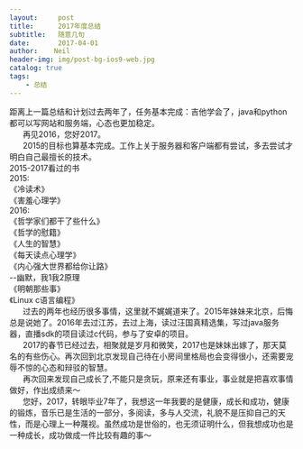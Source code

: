 ```yaml
---
layout:     post
title:      2017年度总结
subtitle:   随意几句
date:       2017-04-01
author:    Neil
header-img: img/post-bg-ios9-web.jpg
catalog: true
tags:
    - 总结
---
```



距离上一篇总结和计划过去两年了，任务基本完成：吉他学会了，java和python都可以写网站和服务端，心态也更加稳定。  
&nbsp;&nbsp;&nbsp;&nbsp;&nbsp;&nbsp;再见2016，您好2017。  
&nbsp;&nbsp;&nbsp;&nbsp;&nbsp;&nbsp;2015的目标也算基本完成。工作上关于服务器和客户端都有尝试，多去尝试才明白自己最擅长的技术。  
	2015-2017看过的书  
2015:  
  《冷读术》  
  《害羞心理学》    
 2016:  
  《哲学家们都干了些什么》  
  《哲学的慰籍》  
  《人生的智慧》  
  《每天读点心理学》     
  《内心强大世界都给你让路》  
   --幽默，我1我2原理   
  《明朝那些事》  
  《Linux c语言编程》  
&nbsp;&nbsp;&nbsp;&nbsp;&nbsp;&nbsp;过去的两年也经历很多事情，这里就不娓娓道来了。2015年妹妹来北京，后悔总是说她了。2016年去过江苏，去过上海，读过汪国真精选集，写过java服务器，直播sdk的项目读过c代码，参与了安卓的项目。  
&nbsp;&nbsp;&nbsp;&nbsp;&nbsp;&nbsp;2017的春节已经过去，相聚就是岁月和微笑，2017也是妹妹出嫁了，那天莫名的有些伤心。再次回到北京发现自己待在小房间里格局也会变得很小，还需要宠辱不惊的心态和辩驳的智慧。  
&nbsp;&nbsp;&nbsp;&nbsp;&nbsp;&nbsp;再次回来发现自己成长了,不能只是贪玩，原来还有事业，事业就是把喜欢事情做好，作出成绩来～  
&nbsp;&nbsp;&nbsp;&nbsp;&nbsp;&nbsp;您好，2017，转眼毕业7年了，我想这一年我要的是健康，成长和成功，健康的锻炼，音乐已是生活的一部分，多阅读，多与人交流，礼貌不是压抑自己的天性，而是心理上一种蔑视。虽然成功是世俗的，也无须证明什么，但我想成功也是一种成长，成功做成一件比较有趣的事～
    
	

 
